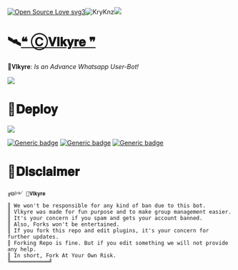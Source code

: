 [![Open Source Love svg3](https://badges.frapsoft.com/os/v3/open-source.svg?v=103)](https://github.com/ellerbrock/open-source-badges/)<img align="centre" src="https://img.shields.io/badge/Made%20for-VSCode-1f425f.svg" alt="KryKnz"/><img align="centre" src="https://img.shields.io/badge/Maintained%3F-yes-green.svg"/>

# 🛰️[❝ Ⓒ𝐕𝐥𝐤𝐲𝐫𝐞 ❞](https://kryknz.github.io/Vlkyre/)

🦋𝐕𝐥𝐤𝐲𝐫𝐞: _Is an Advance Whatsapp User-Bot!_

<img img src="https://i.postimg.cc/KzKjcD50/vlkUvar.gif" />

# 🍂𝐃𝐞𝐩𝐥𝐨𝐲

<img align="centre" src="https://i.postimg.cc/Ss4FZVMv/Wesbite.png"/>

[![Generic badge](https://img.shields.io/badge/🚀HEROKU-purple.svg)](https://kryknz.github.io/Vlkyre/)
[![Generic badge](https://img.shields.io/badge/🌐WEBSITE-white.svg)](https://kryknz.github.io/Vlkyre/)
[![Generic badge](https://img.shields.io/badge/⛱️GROUPS-darkgreen.svg)](https://kryknz.github.io/Vlkyre/)

# 🍂𝐃𝐢𝐬𝐜𝐥𝐚𝐢𝐦𝐞𝐫

```
╔⧉༻ 🦋𝐕𝐥𝐤𝐲𝐫𝐞
║ We won't be responsible for any kind of ban due to this bot.
║ Vlkyre was made for fun purpose and to make group management easier.
║ It's your concern if you spam and gets your account banned.
║ Also, Forks won't be entertained.
║ If you fork this repo and edit plugins, it's your concern for further updates.
║ Forking Repo is fine. But if you edit something we will not provide any help.
║ In short, Fork At Your Own Risk.
╚════════════╝
```
